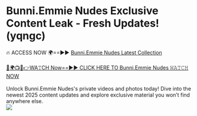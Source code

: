 # Bunni.Emmie Nudes Exclusive Content Leak - Fresh Updates! (yqngc)

🔥 ACCESS NOW 🌍==►► <a href="https://tinyurl.com/yc657z5k" rel="nofollow">Bunni.Emmie Nudes Latest Collection</a>
<br><br>
[🔴🌍📺📱👉WA𝚃CH Now==►► CLICK HERE TO Bunni.Emmie Nudes 𝚆𝙰𝚃𝙲𝙷 NOW](https://tinyurl.com/yc657z5k)
<br><br>
Unlock Bunni.Emmie Nudes's private videos and photos today! Dive into the newest 2025 content updates and explore exclusive material you won’t find anywhere else.
<br>
<a href="https://tinyurl.com/yc657z5k" rel="nofollow" data-target="animated-image.originalLink"><img src="https://camo.githubusercontent.com/8a4f000d20f83aca3bf7ec5f350d767afa0574a8a352519fd8cfa583a6f93a33/68747470733a2f2f692e696d6775722e636f6d2f644a486b345a712e676966" data-canonical-src="https://i.imgur.com/dJHk4Zq.gif" style="max-width: 100%; display: inline-block;" data-target="animated-image.originalImage"></a>
<br>
